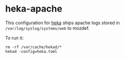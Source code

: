 # heka-apache

This configuration for [heka](http://hekad.readthedocs.org/en/latest/) ships apache logs stored in `/var/log/syslog/systems/web` to mozdef.

To run it:

```
rm -rf /var/cache/hekad/*
hekad -config=heka.toml
```
